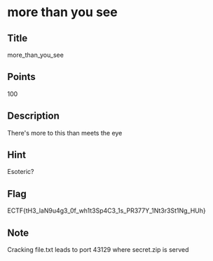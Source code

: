 # more than you see

## Title
more\_than\_you\_see

## Points
100

## Description
There's more to this than meets the eye

## Hint
Esoteric?

## Flag
ECTF{tH3\_laN9u4g3\_0f\_wh1t3Sp4C3\_1s\_PR377Y\_1Nt3r3St1Ng_HUh}

## Note
Cracking file.txt leads to port 43129 where secret.zip is served
